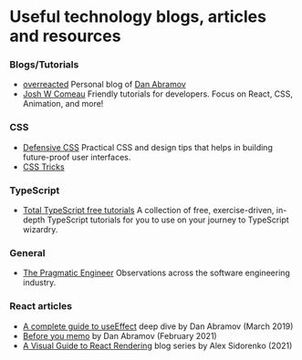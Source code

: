 # Useful technology blogs, articles and resources

### Blogs/Tutorials
- [overreacted](https://overreacted.io/) Personal blog of [Dan Abramov](https://bsky.app/profile/danabra.mov)
- [Josh W Comeau](https://www.joshwcomeau.com/) Friendly tutorials for developers. Focus on React, CSS, Animation, and more!

### CSS
- [Defensive CSS](https://defensivecss.dev/) Practical CSS and design tips that helps in building future-proof user interfaces.
- [CSS Tricks](https://css-tricks.com/)

### TypeScript
- [Total TypeScript free tutorials](https://www.totaltypescript.com/tutorials) A collection of free, exercise-driven, in-depth TypeScript tutorials for you to use on your journey to TypeScript wizardry.

### General
- [The Pragmatic Engineer](https://blog.pragmaticengineer.com/) Observations across the software engineering industry.

### React articles
- [A complete guide to useEffect](https://overreacted.io/a-complete-guide-to-useeffect/) deep dive by Dan Abramov (March 2019)
- [Before you memo](https://overreacted.io/before-you-memo/) by Dan Abramov (February 2021)
- [A Visual Guide to React Rendering](https://alexsidorenko.com/blog/react-render-always-rerenders) blog series by Alex Sidorenko (2021)
